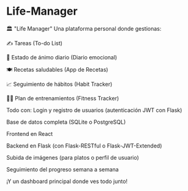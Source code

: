 # Life-Manager

🏛️ "Life Manager"
Una plataforma personal donde gestionas:

✍️ Tareas (To-do List)

🧘 Estado de ánimo diario (Diario emocional)

🍽️ Recetas saludables (App de Recetas)

📈 Seguimiento de hábitos (Habit Tracker)

🏋️‍♂️ Plan de entrenamientos (Fitness Tracker)

Todo con:
Login y registro de usuarios (autenticación JWT con Flask)

Base de datos completa (SQLite o PostgreSQL)

Frontend en React

Backend en Flask (con Flask-RESTful o Flask-JWT-Extended)

Subida de imágenes (para platos o perfil de usuario)

Seguimiento del progreso semana a semana

¡Y un dashboard principal donde ves todo junto!


